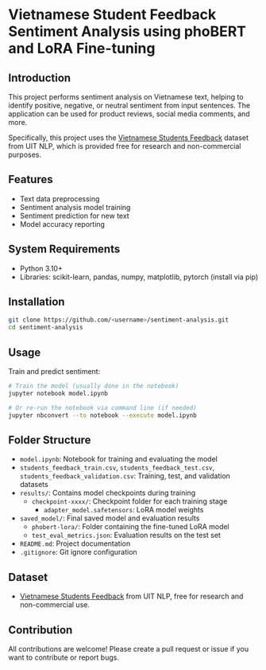 # Vietnamese Student Feedback Sentiment Analysis using phoBERT and LoRA Fine-tuning

## Introduction

This project performs sentiment analysis on Vietnamese text, helping to identify positive, negative, or neutral sentiment from input sentences. The application can be used for product reviews, social media comments, and more.

Specifically, this project uses the [Vietnamese Students Feedback](https://huggingface.co/datasets/uitnlp/vietnamese_students_feedback) dataset from UIT NLP, which is provided free for research and non-commercial purposes.

## Features

- Text data preprocessing
- Sentiment analysis model training
- Sentiment prediction for new text
- Model accuracy reporting

## System Requirements

- Python 3.10+
- Libraries: scikit-learn, pandas, numpy, matplotlib, pytorch (install via pip)

## Installation

```bash
git clone https://github.com/<username>/sentiment-analysis.git
cd sentiment-analysis
```

## Usage

Train and predict sentiment:

```bash
# Train the model (usually done in the notebook)
jupyter notebook model.ipynb

# Or re-run the notebook via command line (if needed)
jupyter nbconvert --to notebook --execute model.ipynb
```

## Folder Structure

- `model.ipynb`: Notebook for training and evaluating the model
- `students_feedback_train.csv`, `students_feedback_test.csv`, `students_feedback_validation.csv`: Training, test, and validation datasets
- `results/`: Contains model checkpoints during training
  - `checkpoint-xxxx/`: Checkpoint folder for each training stage
    - `adapter_model.safetensors`: LoRA model weights
- `saved_model/`: Final saved model and evaluation results
  - `phobert-lora/`: Folder containing the fine-tuned LoRA model
  - `test_eval_metrics.json`: Evaluation results on the test set
- `README.md`: Project documentation
- `.gitignore`: Git ignore configuration

## Dataset

- [Vietnamese Students Feedback](https://huggingface.co/datasets/uitnlp/vietnamese_students_feedback) from UIT NLP, free for research and non-commercial use.

## Contribution

All contributions are welcome! Please create a pull request or issue if you want to contribute or report bugs.
